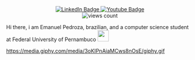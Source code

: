 <div id="badges" align="center">
  <a href="https://www.linkedin.com/in/emanuel-pedroza/">
    <img src="https://img.shields.io/badge/LinkedIn-blue?style=for-the-badge&logo=linkedin&logoColor=white" alt="LinkedIn Badge"/>
  </a>
  <a href="https://www.youtube.com/channel/UCq5uFHwWjE3tyWRorFXpNkQ">
    <img src="https://img.shields.io/badge/YouTube-red?style=for-the-badge&logo=youtube&logoColor=white" alt="Youtube Badge"/>
  </a>
  </div>
  <div align="center">
    <img src="https://komarev.com/ghpvc/?username=pdrzxzz&style=flat-square&color=orange" alt="views count"/>
  </div>
  
  Hi there, i am Emanuel Pedroza, brazilian, and a computer science student at Federal University of Pernambuco <img src="https://media.giphy.com/media/v1.Y2lkPTc5MGI3NjExZGI2MzgxZWU5OTRlNmY4MGRjNDNmODQwYmRmMzVmZGY4ZGNkYTUyMiZlcD12MV9pbnRlcm5hbF9naWZzX2dpZklkJmN0PXM/eHjrC6X9zDIMI0alnP/giphy.gif" width="30"/>

https://media.giphy.com/media/3oKIPnAiaMCws8nOsE/giphy.gif
<!--
**pdrzxzz/pdrzxzz** is a ✨ _special_ ✨ repository because its `README.md` (this file) appears on your GitHub profile.

Here are some ideas to get you started:

- 🔭 I’m currently working on ...
- 🌱 I’m currently learning ...
- 👯 I’m looking to collaborate on ...
- 🤔 I’m looking for help with ...
- 💬 Ask me about ...
- 📫 How to reach me: ...
- 😄 Pronouns: ...
- ⚡ Fun fact: ...
-->
